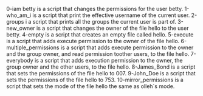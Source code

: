0-iam betty is a script that changes the permissions for the user betty.
1-who_am_i is a script that print the effective username of the current user.
2-groups i a script that prints all the groups the current user is part of.
3-new_owner is a script that changes the owner of the file hello to the user betty.
4-empty is a script that creates an empty file called hello.
5-execute is a script that adds execute permission to the owner of the file hello.
6-multiple_permissions is a script that adds execute permission to the owner and the group owner, and read permission toother users, to the file hello.
7-everybody is a script that adds execution permission to the owner, the group owner and the other users, to the file hello.
8-James_Bond is a script that sets the permissions of the file hello to 007.
9-John_Doe is a script that sets the permissions of the file hello to 753.
10-mirror_permissions is a script that sets the mode of the file hello the same as olleh´s mode.
